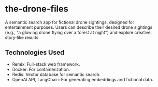 # the-drone-files
A semantic search app for fictional drone sightings, designed for entertainment purposes. Users can describe their desired drone sightings (e.g., "a glowing drone flying over a forest at night") and explore creative, story-like results.

## Technologies Used
- Remix: Full-stack web framework.
- Docker: For containerization.
- Redis: Vector database for semantic search.
- OpenAI API, LangChain: For generating embeddings and fictional data.